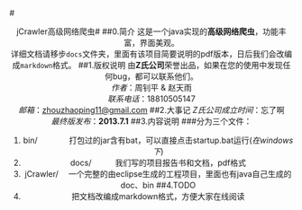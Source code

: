#<center>jCrawler高级网络爬虫#
##0.简介
这是一个java实现的**高级网络爬虫**，功能丰富，界面美观。  
详细文档请移步`docs`文件夹，里面有该项目简要说明的pdf版本，日后我们会改编成`markdown`格式。
##1.版权说明
由**Z氏公司**荣誉出品，如果在您的使用中发现任何bug，都可以联系他们。  
*作者*：周钊平 & 赵天雨  
*联系电话*：18810505147  
*邮箱*：zhouzhaoping11@gmail.com
##2.大事记
*Z氏公司成立时间*：忘了啊   
*最终版发布*：**2013.7.1**
##3.内容说明
###分为三个文件：
1. bin/　　　　打包过的jar含有bat，可以直接点击startup.bat运行(*在windows下*)
2. docs/　　　我们写的项目报告书和文档，pdf格式
3. jCrawler/ 　一个完整的由eclipse生成的工程项目，里面也有java自己生成的doc、bin
##4.TODO
1. 把文档改编成markdown格式，方便大家在线阅读
